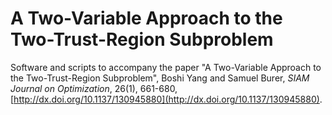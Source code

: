A Two-Variable Approach to the Two-Trust-Region Subproblem
==========================================================

Software and scripts to accompany the paper "A Two-Variable Approach to
the Two-Trust-Region Subproblem", Boshi Yang and Samuel Burer, *SIAM
Journal on Optimization*, 26(1), 661-680,
[http://dx.doi.org/10.1137/130945880](http://dx.doi.org/10.1137/130945880).
